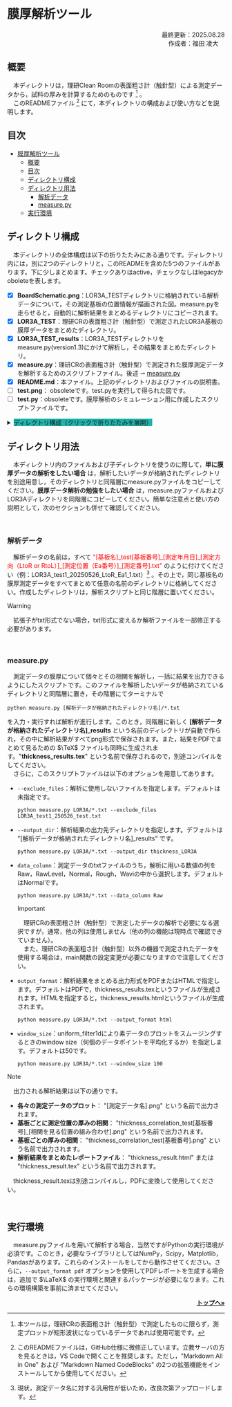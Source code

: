 <div id="top"></div>

# 膜厚解析ツール

<p align="right">最終更新：2025.08.28</br>作成者：福田 凌大&ensp;&nbsp;&nbsp;</p>


## 概要
<div id="abstract"></div>

&emsp;本ディレクトリは，理研Clean Roomの表面粗さ計（触針型）による測定データから，試料の厚みを計算するためのものです [^1] 。<br/>
&emsp;このREADMEファイル [^2] にて，本ディレクトリの構成および使い方などを説明します。


## 目次
<div id="tableofcount"></div>

- [膜厚解析ツール](#膜厚解析ツール)
  - [概要](#概要)
  - [目次](#目次)
  - [ディレクトリ構成](#ディレクトリ構成)
  - [ディレクトリ用法](#ディレクトリ用法)
    - [解析データ](#解析データ)
    - [measure.py](#measurepy)
  - [実行環境](#実行環境)


## ディレクトリ構成
<div id="section1"></div>

&emsp;本ディレクトリの全体構成は以下の折りたたみにある通りです。ディレクトリ内には，別に2つのディレクトリと，このREADMEを含めた5つのファイルがあります。下に少しまとめます。チェックありはactive，チェックなしはlegacyかoboleteを表します。

- [x] **BoardSchematic.png**：LOR3A_TESTディレクトリに格納されている解析データについて，その測定基板の位置情報が描画された図。measure.pyを走らせると，自動的に解析結果をまとめるディレクトリにコピーされます。
- [x] **LOR3A_TEST**：理研CRの表面粗さ計（触針型）で測定されたLOR3A基板の膜厚データをまとめたディレクトリ。
- [x] **LOR3A_TEST_results**：LOR3A_TESTディレクトリをmeasure.py(version1.3)にかけて解析し，その結果をまとめたディレクトリ。
- [x] **measure.py**：理研CRの表面粗さ計（触針型）で測定された膜厚測定データを解析するためのスクリプトファイル。後述 $\rightharpoonup$ [measure.py](#measurepy)
- [x] **README.md**：本ファイル。上記のディレクトリおよびファイルの説明書。
- [ ] **test.png**： obsoleteです。test.pyを実行して得られた図です。
- [ ] **test.py**：obsoleteです。膜厚解析のシミュレーション用に作成したスクリプトファイルです。

<details>
    <summary><span style="background-color: #20B2AA; ">ディレクトリ構成（クリックで折りたたみを展開）</span></summary>

    .
    ├── BoardSchematic.png
    ├── LOR3A_TEST
    │   ├── LOR3A_test1_250526_LtoR_Ea1_1.txt
    │   ├── LOR3A_test1_250526_LtoR_Ea3_1.txt
    │   ├── LOR3A_test1_250526_LtoR_Ea3_2.txt
    │   ├── LOR3A_test1_250526_LtoR_Ea4_1.txt
    │   ├── LOR3A_test1_250526_LtoR_Ea5_1.txt
    │   ├── LOR3A_test1_250526_RtoL_Ea1_1.txt
    │   ├── LOR3A_test1_250526_RtoL_Ea1_2.txt
    │   ├── LOR3A_test1_250526_RtoL_Ea2_1.txt
    │   ├── LOR3A_test1_250526_RtoL_Ea3_1.txt
    │   ├── LOR3A_test1_250526_RtoL_Ea4_1.txt
    │   ├── LOR3A_test1_250526_RtoL_Ea4_2.txt
    │   ├── LOR3A_test1_250526_RtoL_Ea5_1.txt
    │   ├── LOR3A_test1_250526_test.txt
    │   ├── LOR3A_test2_250526_LtoR_Ea1_1.txt
    │   ├── LOR3A_test2_250526_LtoR_Ea1_2.txt
    │   ├── LOR3A_test2_250526_LtoR_Ea2_1.txt
    │   ├── LOR3A_test2_250526_LtoR_Ea3_1.txt
    │   ├── LOR3A_test2_250526_LtoR_Ea3_2.txt
    │   ├── LOR3A_test2_250526_LtoR_Ea3_3.txt
    │   ├── LOR3A_test2_250526_LtoR_Ea4_1.txt
    │   ├── LOR3A_test2_250526_LtoR_Ea4_2.txt
    │   ├── LOR3A_test2_250526_LtoR_Ea5_1.txt
    │   ├── LOR3A_test2_250526_LtoR_Ea5_2.txt
    │   ├── LOR3A_test2_250526_RtoL_Ea1_1.txt
    │   ├── LOR3A_test2_250526_RtoL_Ea1_2.txt
    │   ├── LOR3A_test2_250526_RtoL_Ea1_3.txt
    │   ├── LOR3A_test2_250526_RtoL_Ea2_1.txt
    │   ├── LOR3A_test2_250526_RtoL_Ea3_1.txt
    │   ├── LOR3A_test2_250526_RtoL_Ea3_2.txt
    │   ├── LOR3A_test2_250526_RtoL_Ea4_1.txt
    │   ├── LOR3A_test2_250526_RtoL_Ea5_1.txt
    │   ├── LOR3A_test3_250526_LtoR_Ea1_1.txt
    │   ├── LOR3A_test3_250526_LtoR_Ea2_1.txt
    │   ├── LOR3A_test3_250526_LtoR_Ea2_2.txt
    │   ├── LOR3A_test3_250526_LtoR_Ea3_1.txt
    │   ├── LOR3A_test3_250526_LtoR_Ea3_2.txt
    │   ├── LOR3A_test3_250526_LtoR_Ea4_1.txt
    │   ├── LOR3A_test3_250526_LtoR_Ea5_1.txt
    │   ├── LOR3A_test3_250526_RtoL_Ea1_1.txt
    │   ├── LOR3A_test3_250526_RtoL_Ea2_1.txt
    │   ├── LOR3A_test3_250526_RtoL_Ea3_1.txt
    │   ├── LOR3A_test3_250526_RtoL_Ea3_2.txt
    │   ├── LOR3A_test3_250526_RtoL_Ea4_1.txt
    │   └── LOR3A_test3_250526_RtoL_Ea5_1.txt
    ├── LOR3A_TEST_results
    │   ├── BoardSchematic.png
    │   ├── LOR3A_test1_250526_LtoR_Ea1_1.png
    │   ├── LOR3A_test1_250526_LtoR_Ea3_1.png
    │   ├── LOR3A_test1_250526_LtoR_Ea3_2.png
    │   ├── LOR3A_test1_250526_LtoR_Ea4_1.png
    │   ├── LOR3A_test1_250526_LtoR_Ea5_1.png
    │   ├── LOR3A_test1_250526_RtoL_Ea1_1.png
    │   ├── LOR3A_test1_250526_RtoL_Ea1_2.png
    │   ├── LOR3A_test1_250526_RtoL_Ea2_1.png
    │   ├── LOR3A_test1_250526_RtoL_Ea3_1.png
    │   ├── LOR3A_test1_250526_RtoL_Ea4_1.png
    │   ├── LOR3A_test1_250526_RtoL_Ea4_2.png
    │   ├── LOR3A_test1_250526_RtoL_Ea5_1.png
    │   ├── LOR3A_test1_250526_test.png
    │   ├── LOR3A_test2_250526_LtoR_Ea1_1.png
    │   ├── LOR3A_test2_250526_LtoR_Ea1_2.png
    │   ├── LOR3A_test2_250526_LtoR_Ea2_1.png
    │   ├── LOR3A_test2_250526_LtoR_Ea3_1.png
    │   ├── LOR3A_test2_250526_LtoR_Ea3_2.png
    │   ├── LOR3A_test2_250526_LtoR_Ea3_3.png
    │   ├── LOR3A_test2_250526_LtoR_Ea4_1.png
    │   ├── LOR3A_test2_250526_LtoR_Ea4_2.png
    │   ├── LOR3A_test2_250526_LtoR_Ea5_1.png
    │   ├── LOR3A_test2_250526_LtoR_Ea5_2.png
    │   ├── LOR3A_test2_250526_RtoL_Ea1_1.png
    │   ├── LOR3A_test2_250526_RtoL_Ea1_2.png
    │   ├── LOR3A_test2_250526_RtoL_Ea1_3.png
    │   ├── LOR3A_test2_250526_RtoL_Ea2_1.png
    │   ├── LOR3A_test2_250526_RtoL_Ea3_1.png
    │   ├── LOR3A_test2_250526_RtoL_Ea3_2.png
    │   ├── LOR3A_test2_250526_RtoL_Ea4_1.png
    │   ├── LOR3A_test2_250526_RtoL_Ea5_1.png
    │   ├── LOR3A_test3_250526_LtoR_Ea1_1.png
    │   ├── LOR3A_test3_250526_LtoR_Ea2_1.png
    │   ├── LOR3A_test3_250526_LtoR_Ea2_2.png
    │   ├── LOR3A_test3_250526_LtoR_Ea3_1.png
    │   ├── LOR3A_test3_250526_LtoR_Ea3_2.png
    │   ├── LOR3A_test3_250526_LtoR_Ea4_1.png
    │   ├── LOR3A_test3_250526_LtoR_Ea5_1.png
    │   ├── LOR3A_test3_250526_RtoL_Ea1_1.png
    │   ├── LOR3A_test3_250526_RtoL_Ea2_1.png
    │   ├── LOR3A_test3_250526_RtoL_Ea3_1.png
    │   ├── LOR3A_test3_250526_RtoL_Ea3_2.png
    │   ├── LOR3A_test3_250526_RtoL_Ea4_1.png
    │   ├── LOR3A_test3_250526_RtoL_Ea5_1.png
    │   ├── thickness_correlation_test1_Ea1-3-5.png
    │   ├── thickness_correlation_test1_Ea2-3-4.png
    │   ├── thickness_correlation_test1.png
    │   ├── thickness_correlation_test2_Ea1-3-5.png
    │   ├── thickness_correlation_test2_Ea2-3-4.png
    │   ├── thickness_correlation_test2.png
    │   ├── thickness_correlation_test3_Ea1-3-5.png
    │   ├── thickness_correlation_test3_Ea2-3-4.png
    │   ├── thickness_correlation_test3.png
    │   ├── thickness_results.html
    │   ├── thickness_results.pdf
    │   └── thickness_results.tex
    ├── measure.py
    ├── README.md
    ├── test.png
    └── test.py

<p align="right"><a href="#section1"><strong>セクションに戻る»</strong></a></p>
</details>


## ディレクトリ用法
<div id="section2"></div>

&emsp;本ディレクトリ内のファイルおよび子ディレクトリを使うのに際して，**単に膜厚データの解析をしたい場合** は，解析したいデータが格納されたディレクトリを別途用意し，そのディレクトリと同階層にmeasure.pyファイルをコピーしてください。**膜厚データ解析の勉強をしたい場合** は，measure.pyファイルおよびLOR3Aディレクトリを同階層にコピーしてください。簡単な注意点と使い方の説明として，次のセクションも併せて確認してください。

</br>


### 解析データ
<div id="section2.1"></div>

&emsp;解析データの名前は，すべて <span style="color: #FF0000; ">"[基板名]\_test[基板番号]\_[測定年月日]\_[測定方向（LtoR or RtoL）]\_[測定位置（Ea番号）]\_[測定番号].txt"</span> のように付けてください（例：LOR3A_test1_20250526_LtoR_Ea1_1.txt）[^3] 。その上で，同じ基板名の膜厚測定データをすべてまとめて任意の名前のディレクトリに格納してください。作成したディレクトリは，解析スクリプトと同じ階層に置いてください。

> [!WARNING]
> &emsp;拡張子がtxt形式でない場合，txt形式に変えるか解析ファイルを一部修正する必要があります。

</br>


### measure.py
<div id="section2.2"></div>

&emsp;測定データの膜厚について個々とその相関を解析し，一括に結果を出力できるようにしたスクリプトです。このファイルを解析したいデータが格納されているディレクトリと同階層に置き，その階層にてターミナルで

```bash:実行コマンド
python measure.py [解析データが格納されたディレクトリ名]/*.txt
```

を入力・実行すれば解析が進行します。このとき，同階層に新しく **[解析データが格納されたディレクトリ名]\_results** という名前のディレクトリが自動で作られ，その中に解析結果がすべてpng形式で保存されます。また，結果をPDFでまとめて見るための $\TeX$ ファイルも同時に生成されます。"**thickness_results.tex**" という名前で保存されるので，別途コンパイルをしてください。</br>
&emsp;さらに，このスクリプトファイルは以下のオプションを用意してあります。

- `--exclude_files`：解析に使用しないファイルを指定します。デフォルトは未指定です。

    ```bash:使用例
    python measure.py LOR3A/*.txt --exclude_files LOR3A_test1_250526_test.txt
    ```
- `--output_dir`：解析結果の出力先ディレクトリを指定します。デフォルトは "[解析データが格納されたディレクトリ名]\_results" です。

    ```bash:使用例
    python measure.py LOR3A/*.txt --output_dir thickness_LOR3A
    ```
- `data_column`：測定データのtxtファイルのうち，解析に用いる数値の列をRaw，RawLevel，Normal，Rough，Waviの中から選択します。デフォルトはNormalです。

    ```bash:使用例
    python measure.py LOR3A/*.txt --data_column Raw
    ```
    > [!IMPORTANT]
    > &emsp;理研CRの表面粗さ計（触針型）で測定したデータの解析で必要になる選択ですが，通常，他の列は使用しません（他の列の機能は現時点で確認できていません）。</br>
    > &emsp;また，理研CRの表面粗さ計（触針型）以外の機器で測定されたデータを使用する場合は，main関数の設定変更が必要になりますので注意してください。
- `output_format`：解析結果をまとめる出力形式をPDFまたはHTMLで指定します。デフォルトはPDFで，thickness_results.texというファイルが生成されます。HTMLを指定すると，thickness_results.htmlというファイルが生成されます。

    ```bash:使用例
    python measure.py LOR3A/*.txt --output_format html
    ```
- `window_size`：uniform_filter1dにより素データのプロットをスムージングするときのwindow size（何個のデータポイントを平均化するか）を指定します。デフォルトは50です。

    ```bash:使用例
    python measure.py LOR3A/*.txt --window_size 100
    ```

> [!NOTE]
> &emsp;出力される解析結果は以下の通りです。
> - **各々の測定データのプロット**： "[測定データ名].png" という名前で出力されます。
> - **基板ごとに測定位置の厚みの相関**： "thickness\_correlation\_test[基板番号]\_[相関を見る位置の組み合わせ].png" という名前で出力されます。
> - **基板ごとの厚みの相関**： "thickness\_correlation\_test[基板番号].png" という名前で出力されます。
> - **解析結果をまとめたレポートファイル**： "thickness_result.html" または "thickness_result.tex" という名前で出力されます。
> 
> &emsp;thickness_result.texは別途コンパイルし，PDFに変換して使用してください。

</br>


## 実行環境
<div id="section3"></div>

&emsp;measure.pyファイルを用いて解析する場合，当然ですがPythonの実行環境が必須です。このとき，必要なライブラリとしてはNumPy，Scipy，Matplotlib，Pandasがあります。これらのインストールをしてから動作させてください。さらに，`--output_format pdf` オプションを使用してPDFレポートを生成する場合は，追加で $\LaTeX$ の実行環境と関連するパッケージが必要になります。これらの環境構築を事前に済ませてください。


<p align="right"><strong><a href="#top">トップへ»</a></strong></p>


[^1]: 本ツールは，理研CRの表面粗さ計（触針型）で測定したものに限らず，測定プロットが矩形波状になっているデータであれば使用可能です。
[^2]: このREADMEファイルは，GitHub仕様に微修正しています。立教サーバの方を見るときは，VS Codeで開くことを推奨します。ただし，"Markdown All in One" および "Markdown Named CodeBlocks" の2つの拡張機能をインストールしてから使用してください。
[^3]: 現状，測定データ名に対する汎用性が低いため，改良次第アップロードします。

